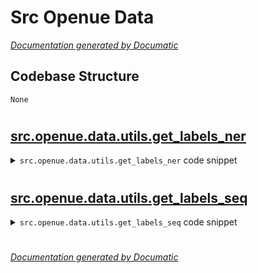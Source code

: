 # Src Openue Data

[_Documentation generated by Documatic_](https://www.documatic.com)

<!---Documatic-section-Codebase Structure-start--->
## Codebase Structure

<!---Documatic-block-system_architecture-start--->
```mermaid
None
```
<!---Documatic-block-system_architecture-end--->

# #
<!---Documatic-section-Codebase Structure-end--->

<!---Documatic-section-src.openue.data.utils.get_labels_ner-start--->
## [src.openue.data.utils.get_labels_ner](3-src_openue_data.md#src.openue.data.utils.get_labels_ner)

<!---Documatic-section-get_labels_ner-start--->
<!---Documatic-block-src.openue.data.utils.get_labels_ner-start--->
<details>
	<summary><code>src.openue.data.utils.get_labels_ner</code> code snippet</summary>

```python
def get_labels_ner() -> List[str]:
    return ['O', 'B-SUB', 'I-SUB', 'B-OBJ', 'I-OBJ', 'Relation', 'CLS', 'SEP']
```
</details>
<!---Documatic-block-src.openue.data.utils.get_labels_ner-end--->
<!---Documatic-section-get_labels_ner-end--->

# #
<!---Documatic-section-src.openue.data.utils.get_labels_ner-end--->

<!---Documatic-section-src.openue.data.utils.get_labels_seq-start--->
## [src.openue.data.utils.get_labels_seq](3-src_openue_data.md#src.openue.data.utils.get_labels_seq)

<!---Documatic-section-get_labels_seq-start--->
<!---Documatic-block-src.openue.data.utils.get_labels_seq-start--->
<details>
	<summary><code>src.openue.data.utils.get_labels_seq</code> code snippet</summary>

```python
def get_labels_seq(args) -> List[str]:
    with open(f'{args.data_dir}/rel2id.json', 'r') as file:
        t = json.load(file)
        class_label = t.keys()
    return class_label
```
</details>
<!---Documatic-block-src.openue.data.utils.get_labels_seq-end--->
<!---Documatic-section-get_labels_seq-end--->

# #
<!---Documatic-section-src.openue.data.utils.get_labels_seq-end--->

[_Documentation generated by Documatic_](https://www.documatic.com)